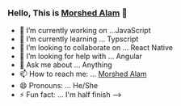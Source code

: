 ### Hello, This is [Morshed Alam](https://morshed-fb993.web.app/) 👋


- 🔭 I’m currently working on ...JavaScript
- 🌱 I’m currently learning ... Typscript
- 👯 I’m looking to collaborate on ... React Native
- 🤔 I’m looking for help with ... Angular
- 💬 Ask me about ... Anything
- 📫 How to reach me: ... [Morshed Alam](https://www.linkedin.com/in/themorsehed/)
- 😄 Pronouns: ... He/She
- ⚡ Fun fact: ... I'm half finish
-->


